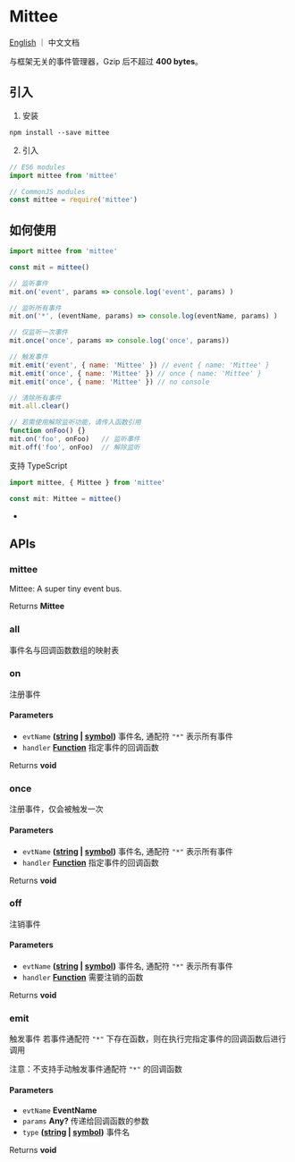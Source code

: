 # Mittee

[English](./README.zh-cn.md) ｜ 中文文档

与框架无关的事件管理器，Gzip 后不超过 **400 bytes**。

## 引入

1.  安装

```shell
npm install --save mittee
```

2.  引入

```javascript
// ES6 modules
import mittee from 'mittee'

// CommonJS modules
const mittee = require('mittee')
```

## 如何使用

```javascript
import mittee from 'mittee'

const mit = mittee()

// 监听事件
mit.on('event', params => console.log('event', params) )

// 监听所有事件
mit.on('*', (eventName, params) => console.log(eventName, params) )

// 仅监听一次事件
mit.once('once', params => console.log('once', params))

// 触发事件
mit.emit('event', { name: 'Mittee' }) // event { name: 'Mittee' }
mit.emit('once', { name: 'Mittee' }) // once { name: 'Mittee' }
mit.emit('once', { name: 'Mittee' }) // no console

// 清除所有事件
mit.all.clear()

// 若需使用解除监听功能，请传入函数引用
function onFoo() {}
mit.on('foo', onFoo)   // 监听事件
mit.off('foo', onFoo)  // 解除监听
```

支持 TypeScript

```typescript
import mittee, { Mittee } from 'mittee'

const mit: Mittee = mittee()
```

-   

## APIs

<!-- Generated by documentation.js. Update this documentation by updating the source code. -->

### mittee

Mittee: A super tiny event bus.

Returns **Mittee** 

### all

事件名与回调函数数组的映射表

### on

注册事件

#### Parameters

-   `evtName` **([string](https://developer.mozilla.org/docs/Web/JavaScript/Reference/Global_Objects/String) \| [symbol](https://developer.mozilla.org/docs/Web/JavaScript/Reference/Global_Objects/Symbol))** 事件名, 通配符 `"*"` 表示所有事件
-   `handler` **[Function](https://developer.mozilla.org/docs/Web/JavaScript/Reference/Statements/function)** 指定事件的回调函数

Returns **void** 

### once

注册事件，仅会被触发一次

#### Parameters

-   `evtName` **([string](https://developer.mozilla.org/docs/Web/JavaScript/Reference/Global_Objects/String) \| [symbol](https://developer.mozilla.org/docs/Web/JavaScript/Reference/Global_Objects/Symbol))** 事件名, 通配符 `"*"` 表示所有事件
-   `handler` **[Function](https://developer.mozilla.org/docs/Web/JavaScript/Reference/Statements/function)** 指定事件的回调函数

Returns **void** 


### off

注销事件

#### Parameters

-   `evtName` **([string](https://developer.mozilla.org/docs/Web/JavaScript/Reference/Global_Objects/String) \| [symbol](https://developer.mozilla.org/docs/Web/JavaScript/Reference/Global_Objects/Symbol))** 事件名, 通配符 `"*"` 表示所有事件
-   `handler` **[Function](https://developer.mozilla.org/docs/Web/JavaScript/Reference/Statements/function)** 需要注销的函数

Returns **void** 

### emit

触发事件
若事件通配符 `"*"` 下存在函数，则在执行完指定事件的回调函数后进行调用

注意：不支持手动触发事件通配符 `"*"` 的回调函数

#### Parameters

-   `evtName` **EventName** 
-   `params` **Any?** 传递给回调函数的参数
-   `type` **([string](https://developer.mozilla.org/docs/Web/JavaScript/Reference/Global_Objects/String) \| [symbol](https://developer.mozilla.org/docs/Web/JavaScript/Reference/Global_Objects/Symbol))** 事件名

Returns **void** 

